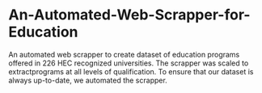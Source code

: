 # An-Automated-Web-Scrapper-for-Education
An automated web scrapper to create dataset of education programs offered in 226 HEC recognized universities.
The scrapper was scaled to extractprograms at all levels of qualification. To ensure that
our dataset is always up-to-date, we automated the scrapper.
